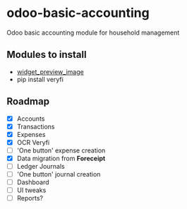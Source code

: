 
# odoo-basic-accounting

Odoo basic accounting module for household management

## Modules to install

- [widget_preview_image](https://apps.odoo.com/apps/modules/17.0/widget_preview_image)
- pip install veryfi

## Roadmap

- [x] Accounts
- [x] Transactions
- [x] Expenses
- [x] OCR Veryfi
- [ ] 'One button' expense creation
- [x] Data migration from __Foreceipt__
- [ ] Ledger Journals
- [ ] 'One button' journal creation
- [ ] Dashboard
- [ ] UI tweaks
- [ ] Reports?
